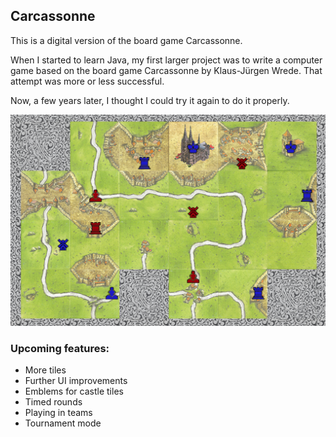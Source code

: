## Carcassonne

This is a digital version of the board game Carcassonne.

When I started to learn Java, my first larger project was to write a computer game based on the board game Carcassonne by Klaus-Jürgen Wrede. That attempt was more or less successful.

Now, a few years later, I thought I could try it again to do it properly.
<p align="center"> 
<img alt="a screenshot of the game" src="/preview.png?raw=true" width="600">
</p>

### Upcoming features:
* More tiles
* Further UI improvements
* Emblems for castle tiles
* Timed rounds
* Playing in teams
* Tournament mode
